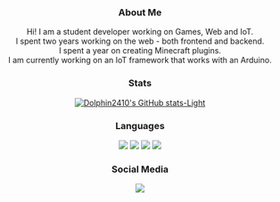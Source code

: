 <div align="center">

### About Me

Hi! I am a student developer working on Games, Web and IoT. <br/>
I spent two years working on the web - both frontend and backend.<br/>
I spent a year on creating Minecraft plugins.<br/>
I am currently working on an IoT framework that works with an Arduino.<br/>

### Stats

[![Dolphin2410's GitHub stats-Light](https://github-readme-stats.vercel.app/api?username=dolphin2410&show_icons=true&theme=default#gh-light-mode-only)](https://github.com/dolphin2410)

### Languages
<p>
  <img src="https://img.shields.io/badge/Rust-000000?style=flat-square&logo=Rust&logoColor=white"/>
  <img src="https://img.shields.io/badge/Kotlin-7F52FF?style=flat-square&logo=Kotlin&logoColor=white"/>
  <img src="https://img.shields.io/badge/Javascript-F7DF1E?style=flat-square&logo=Javascript&logoColor=black"/>
  <img src="https://img.shields.io/badge/Typescript-046dd6?style=flat-square&logo=Typescript&logoColor=white"/>
</p>

### Social Media

<a href="mailto:dolgore2410@gmail.com" target="_blank"><img src="https://img.shields.io/badge/Gmail-EA4335?style=flat-square&logo=Gmail&logoColor=white"/></a>
  
</div>
